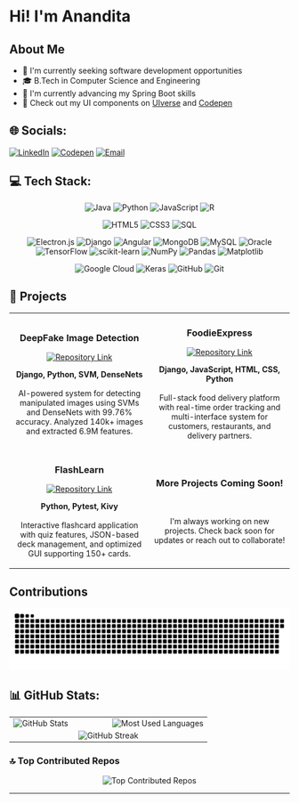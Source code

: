 # Hi! I'm Anandita

<!--- <div align="center">
  <img src="https://readme-typing-svg.herokuapp.com?font=Fira+Code&size=25&duration=3000&pause=1000&color=9D36B2&center=true&vCenter=true&width=435&lines=Full+Stack+Developer;Data+Science+Enthusiast;+Django+Developer;AI%2FML+Practitioner;" alt="Typing SVG" />
</div>
--->
## About Me
- 🔭 I'm currently seeking software development opportunities
- 🎓 B.Tech in Computer Science and Engineering 
- 🌱 I'm currently advancing my Spring Boot skills
- 🎨 Check out my UI components on [UIverse](https://uiverse.io/profile/anandita-3217) and [Codepen](https://codepen.io/anandita-3217)
<!--- - 🤔 I'm exploring cutting-edge GenAI applications --->

<!--- - 📚 Former Student Editor of College Magazine, Gayatri Sumam --->


## 🌐 Socials:
[![LinkedIn](https://img.shields.io/badge/LinkedIn-%230077B5.svg?logo=linkedin&logoColor=white)](https://linkedin.com/in/anandita-dakshayani-9621a0199) 
[![Codepen](https://img.shields.io/badge/Codepen-000000?logo=codepen&logoColor=white)](https://codepen.io/anandita-3217) 
[![Email](https://img.shields.io/badge/Email-D14836?logo=gmail&logoColor=white)](mailto:ananditad21@gmail.com)

## 💻 Tech Stack:
<div align="center">

![Java](https://img.shields.io/badge/java-%23ED8B00.svg?style=for-the-badge&logo=openjdk&logoColor=white) 
![Python](https://img.shields.io/badge/python-3670A0?style=for-the-badge&logo=python&logoColor=ffdd54) 
![JavaScript](https://img.shields.io/badge/javascript-%23323330.svg?style=for-the-badge&logo=javascript&logoColor=%23F7DF1E) 
![R](https://img.shields.io/badge/r-%23276DC3.svg?style=for-the-badge&logo=r&logoColor=white) 
<!--![C++](https://img.shields.io/badge/c++-%2300599C.svg?style=for-the-badge&logo=c%2B%2B&logoColor=white)
![TypeScript](https://img.shields.io/badge/typescript-%23007ACC.svg?style=for-the-badge&logo=typescript&logoColor=white)
![C](https://img.shields.io/badge/c-%2300599C.svg?style=for-the-badge&logo=c&logoColor=white) -->
![HTML5](https://img.shields.io/badge/html5-%23E34F26.svg?style=for-the-badge&logo=html5&logoColor=white) 
![CSS3](https://img.shields.io/badge/css3-%231572B6.svg?style=for-the-badge&logo=css3&logoColor=white) 
![SQL](https://img.shields.io/badge/sql-%2307405e.svg?style=for-the-badge&logo=postgresql&logoColor=white)
<!--![Spring](https://img.shields.io/badge/spring-%236DB33F.svg?style=for-the-badge&logo=spring&logoColor=white) -->
![Electron.js](https://img.shields.io/badge/Electron-191970?style=for-the-badge&logo=Electron&logoColor=white)
![Django](https://img.shields.io/badge/django-%23092E20.svg?style=for-the-badge&logo=django&logoColor=white) 
![Angular](https://img.shields.io/badge/angular-%23DD0031.svg?style=for-the-badge&logo=angular&logoColor=white) 
![MongoDB](https://img.shields.io/badge/MongoDB-%234ea94b.svg?style=for-the-badge&logo=mongodb&logoColor=white)
![MySQL](https://img.shields.io/badge/mysql-%2300f.svg?style=for-the-badge&logo=mysql&logoColor=white)
![Oracle](https://img.shields.io/badge/Oracle-F80000?style=for-the-badge&logo=oracle&logoColor=white)
![TensorFlow](https://img.shields.io/badge/TensorFlow-%23FF6F00.svg?style=for-the-badge&logo=TensorFlow&logoColor=white) 
![scikit-learn](https://img.shields.io/badge/scikit--learn-%23F7931E.svg?style=for-the-badge&logo=scikit-learn&logoColor=white) 
![NumPy](https://img.shields.io/badge/numpy-%23013243.svg?style=for-the-badge&logo=numpy&logoColor=white) 
![Pandas](https://img.shields.io/badge/pandas-%23150458.svg?style=for-the-badge&logo=pandas&logoColor=white) 
![Matplotlib](https://img.shields.io/badge/Matplotlib-%23ffffff.svg?style=for-the-badge&logo=Matplotlib&logoColor=black) 
<!--![AWS](https://img.shields.io/badge/AWS-%23FF9900.svg?style=for-the-badge&logo=amazon-aws&logoColor=white)-->
![Google Cloud](https://img.shields.io/badge/Google%20Cloud-%234285F4.svg?style=for-the-badge&logo=google-cloud&logoColor=white)
![Keras](https://img.shields.io/badge/Keras-%23D00000.svg?style=for-the-badge&logo=Keras&logoColor=white) 
![GitHub](https://img.shields.io/badge/github-%23121011.svg?style=for-the-badge&logo=github&logoColor=white) 
![Git](https://img.shields.io/badge/git-%23F05033.svg?style=for-the-badge&logo=git&logoColor=white)
</div>

## 🚀 Projects
<div align="center">
  <table>
    <tr>
      <td width="50%">
        <h3 align="center">DeepFake Image Detection</h3>
        <div align="center">
          <a href="https://github.com/anandita-3217/DeepFakeDetectionProject" target="_blank">
            <img src="https://raw.githubusercontent.com/rahuldkjain/github-profile-readme-generator/master/src/images/icons/Social/github.svg" alt="Repository Link" height="30" width="30">
          </a>
        </div>
        <p align="center">
          <strong>Django, Python, SVM, DenseNets</strong>
          <br><br>
          AI-powered system for detecting manipulated images using SVMs and DenseNets with 99.76% accuracy. Analyzed 140k+ images and extracted 6.9M features.
        </p>
      </td>
      <td width="50%">
        <h3 align="center">FoodieExpress</h3>
        <div align="center">
          <a href="https://github.com/anandita-3217/FoodieExpress" target="_blank">
            <img src="https://raw.githubusercontent.com/rahuldkjain/github-profile-readme-generator/master/src/images/icons/Social/github.svg" alt="Repository Link" height="30" width="30">
          </a>
        </div>
        <p align="center">
          <strong>Django, JavaScript, HTML, CSS, Python</strong>
          <br><br>
          Full-stack food delivery platform with real-time order tracking and multi-interface system for customers, restaurants, and delivery partners.
        </p>
      </td>
    </tr>
    <tr>
      <td width="50%">
        <h3 align="center">FlashLearn</h3>
        <div align="center">
          <a href="https://github.com/anandita-3217/FlashcardApp_with_Kivy" target="_blank">
            <img src="https://raw.githubusercontent.com/rahuldkjain/github-profile-readme-generator/master/src/images/icons/Social/github.svg" alt="Repository Link" height="30" width="30">
          </a>
        </div>
        <p align="center">
          <strong>Python, Pytest, Kivy</strong>
          <br><br>
          Interactive flashcard application with quiz features, JSON-based deck management, and optimized GUI supporting 150+ cards.
        </p>
      </td>
      <td width="50%">
        <h3 align="center">More Projects Coming Soon!</h3>
        <p align="center">
          <br><br>
          I'm always working on new projects. Check back soon for updates or reach out to collaborate!
        </p>
      </td>
    </tr>
  </table>
</div>

## Contributions
<picture>
  <source media="(prefers-color-scheme: dark)" srcset="https://github.com/anandita-3217/anandita-3217/blob/main/dist/github-snake-dark.svg">
  <source media="(prefers-color-scheme: light)" srcset="https://github.com/anandita-3217/anandita-3217/blob/main/dist/github-snake.svg">
  <img alt="GitHub Snake Animation" src="https://github.com/anandita-3217/anandita-3217/blob/main/dist/github-snake.svg">
</picture>

## 📊 GitHub Stats:
<div align="center">
  <table>
    <tr>
      <td width="50%">
        <img src="https://github-readme-stats.vercel.app/api?username=anandita-3217&theme=omni&hide_border=false&include_all_commits=true&count_private=true" alt="GitHub Stats" />
      </td>
      <td width="50%">
        <img src="https://github-readme-stats.vercel.app/api/top-langs/?username=anandita-3217&theme=omni&hide_border=false&include_all_commits=true&count_private=true&layout=compact" alt="Most Used Languages" />
        
   </td>
    </tr>
    <tr>
      <td colspan="2" align="center">
        <img src="https://nirzak-streak-stats.vercel.app/?user=anandita-3217&theme=omni&hide_border=false" alt="GitHub Streak" />
      </td>
    </tr>
  </table>
</div>

<!--### 📈 Contribution Graph
<div align="center">
  <img src="https://github-readme-activity-graph.vercel.app/graph?username=anandita-3217&theme=rogue&hide_border=true" alt="Anandita's GitHub activity graph" />
</div>-->

### 🔝 Top Contributed Repos
<div align="center">
  <img src="https://github-contributor-stats.vercel.app/api?username=anandita-3217&limit=5&theme=omni&combine_all_yearly_contributions=true" alt="Top Contributed Repos" />
</div>

---
<!--<div align="center">
  <img src="https://komarev.com/ghpvc/?username=anandita-3217&style=flat-square&color=blueviolet" alt="Profile Views" />
  <br/>
  
  
</div>-->

